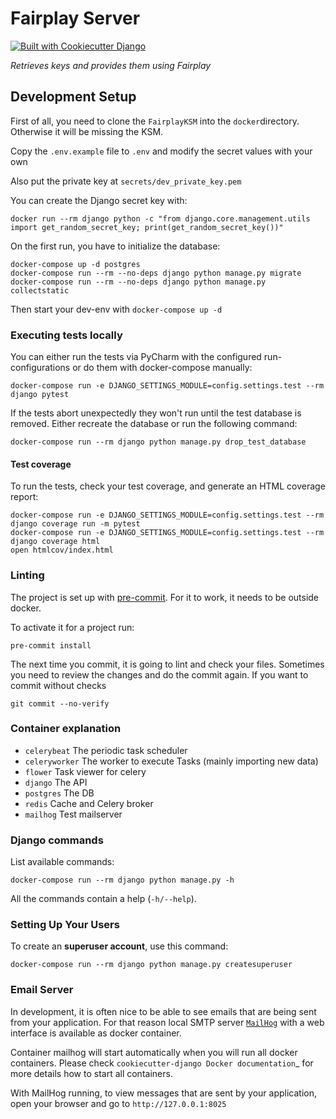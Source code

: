 # Fairplay Server

[![Built with Cookiecutter Django](https://img.shields.io/badge/built%20with-Cookiecutter%20Django-ff69b4.svg?logo=cookiecutter)](https://github.com/pydanny/cookiecutter-django/)

_Retrieves keys and provides them using Fairplay_

## Development Setup

First of all, you need to clone the `FairplayKSM` into the `docker`directory. Otherwise it will be missing the KSM.

Copy the `.env.example` file to `.env` and modify the secret values with your own

Also put the private key at `secrets/dev_private_key.pem`

You can create the Django secret key with:
```shell
docker run --rm django python -c "from django.core.management.utils import get_random_secret_key; print(get_random_secret_key())"
```

On the first run, you have to initialize the database:
```shell
docker-compose up -d postgres
docker-compose run --rm --no-deps django python manage.py migrate
docker-compose run --rm --no-deps django python manage.py collectstatic
```

Then start your dev-env with `docker-compose up -d`

### Executing tests locally

You can either run the tests via PyCharm with the configured run-configurations or do them with docker-compose manually:

```shell
docker-compose run -e DJANGO_SETTINGS_MODULE=config.settings.test --rm django pytest
```

If the tests abort unexpectedly they won't run until the test database is removed. Either recreate the database or run the following command:

```shell
docker-compose run --rm django python manage.py drop_test_database
```

#### Test coverage

To run the tests, check your test coverage, and generate an HTML
coverage report:

```shell
docker-compose run -e DJANGO_SETTINGS_MODULE=config.settings.test --rm django coverage run -m pytest
docker-compose run -e DJANGO_SETTINGS_MODULE=config.settings.test --rm django coverage html
open htmlcov/index.html
```

### Linting

The project is set up with [pre-commit](https://pre-commit.com/#install). For it to work, it needs to be outside docker.

To activate it for a project run:
```shell
pre-commit install
```

The next time you commit, it is going to lint and check your files. Sometimes you need to review the changes and do the commit again. If you want to commit without checks
```shell
git commit --no-verify
```

### Container explanation
- `celerybeat` The periodic task scheduler
- `celeryworker` The worker to execute Tasks (mainly importing new data)
- `flower` Task viewer for celery
- `django` The API
- `postgres` The DB
- `redis` Cache and Celery broker
- `mailhog` Test mailserver

### Django commands
List available commands:
```shell
docker-compose run --rm django python manage.py -h
```
All the commands contain a help (`-h/--help`).

### Setting Up Your Users

To create an **superuser account**, use this command:

```shell
docker-compose run --rm django python manage.py createsuperuser
```

### Email Server

In development, it is often nice to be able to see emails that are being sent from your application. For that reason local SMTP server [`MailHog`](https://github.com/mailhog/MailHog) with a web interface is available as docker container.

Container mailhog will start automatically when you will run all docker containers.
Please check `cookiecutter-django Docker documentation`_ for more details how to start all containers.

With MailHog running, to view messages that are sent by your application, open your browser and go to ``http://127.0.0.1:8025``
